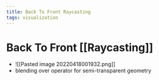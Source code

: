 ```yaml
---
title: Back To Front Raycasting
tags: visualization
---
```


# Back To Front [[Raycasting]]
- ![[Pasted image 20220418001932.png]]
- blending over operator for semi-transparent geometry


































